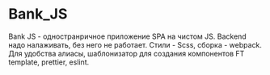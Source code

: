 # Bank_JS
Bank JS - одностранричное приложение SPA на чистом JS. Backend надо налаживать, без него не работает. 
Стили - Scss, сборка - webpack. 
Для удобства алиасы, шаблонизатор для создания компонентов FT template, prettier, eslint.

